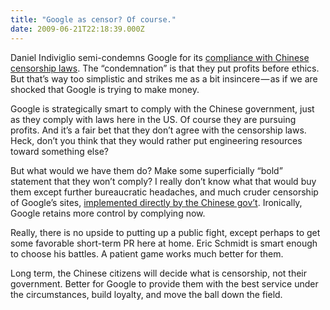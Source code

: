 ```yaml
---
title: "Google as censor? Of course."
date: 2009-06-21T22:18:39.000Z
---
```


Daniel Indiviglio semi-condemns Google for its [compliance with Chinese censorship laws](http://business.theatlantic.com/2009/06/google_high_tech_censor.php). The “condemnation” is that they put profits before ethics. But that’s way too simplistic and strikes me as a bit insincere — as if we are shocked that Google is trying to make money.

Google is strategically smart to comply with the Chinese government, just as they comply with laws here in the US. Of course they are pursuing profits. And it’s a fair bet that they don’t agree with the censorship laws. Heck, don’t you think that they would rather put engineering resources toward something else?

But what would we have them do? Make some superficially “bold” statement that they won’t comply? I really don’t know what that would buy them except further bureaucratic headaches, and much cruder censorship of Google’s sites, [implemented directly by the Chinese gov’t](http://en.wikipedia.org/wiki/Internet_censorship_in_the_People%27s_Republic_of_China). Ironically, Google retains more control by complying now.

Really, there is no upside to putting up a public fight, except perhaps to get some favorable short-term PR here at home. Eric Schmidt is smart enough to choose his battles. A patient game works much better for them.

Long term, the Chinese citizens will decide what is censorship, not their government. Better for Google to provide them with the best service under the circumstances, build loyalty, and move the ball down the field.
